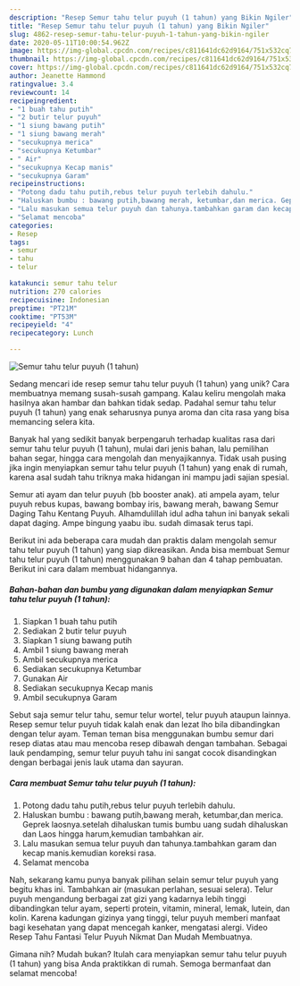 ```yaml
---
description: "Resep Semur tahu telur puyuh (1 tahun) yang Bikin Ngiler"
title: "Resep Semur tahu telur puyuh (1 tahun) yang Bikin Ngiler"
slug: 4862-resep-semur-tahu-telur-puyuh-1-tahun-yang-bikin-ngiler
date: 2020-05-11T10:00:54.962Z
image: https://img-global.cpcdn.com/recipes/c811641dc62d9164/751x532cq70/semur-tahu-telur-puyuh-1-tahun-foto-resep-utama.jpg
thumbnail: https://img-global.cpcdn.com/recipes/c811641dc62d9164/751x532cq70/semur-tahu-telur-puyuh-1-tahun-foto-resep-utama.jpg
cover: https://img-global.cpcdn.com/recipes/c811641dc62d9164/751x532cq70/semur-tahu-telur-puyuh-1-tahun-foto-resep-utama.jpg
author: Jeanette Hammond
ratingvalue: 3.4
reviewcount: 14
recipeingredient:
- "1 buah tahu putih"
- "2 butir telur puyuh"
- "1 siung bawang putih"
- "1 siung bawang merah"
- "secukupnya merica"
- "secukupnya Ketumbar"
- " Air"
- "secukupnya Kecap manis"
- "secukupnya Garam"
recipeinstructions:
- "Potong dadu tahu putih,rebus telur puyuh terlebih dahulu."
- "Haluskan bumbu : bawang putih,bawang merah, ketumbar,dan merica. Geprek laosnya.setelah dihaluskan tumis bumbu uang sudah dihaluskan dan Laos hingga harum,kemudian tambahkan air."
- "Lalu masukan semua telur puyuh dan tahunya.tambahkan garam dan kecap manis.kemudian koreksi rasa."
- "Selamat mencoba"
categories:
- Resep
tags:
- semur
- tahu
- telur

katakunci: semur tahu telur 
nutrition: 270 calories
recipecuisine: Indonesian
preptime: "PT21M"
cooktime: "PT53M"
recipeyield: "4"
recipecategory: Lunch

---
```



![Semur tahu telur puyuh (1 tahun)](https://img-global.cpcdn.com/recipes/c811641dc62d9164/751x532cq70/semur-tahu-telur-puyuh-1-tahun-foto-resep-utama.jpg)

Sedang mencari ide resep semur tahu telur puyuh (1 tahun) yang unik? Cara membuatnya memang susah-susah gampang. Kalau keliru mengolah maka hasilnya akan hambar dan bahkan tidak sedap. Padahal semur tahu telur puyuh (1 tahun) yang enak seharusnya punya aroma dan cita rasa yang bisa memancing selera kita.

Banyak hal yang sedikit banyak berpengaruh terhadap kualitas rasa dari semur tahu telur puyuh (1 tahun), mulai dari jenis bahan, lalu pemilihan bahan segar, hingga cara mengolah dan menyajikannya. Tidak usah pusing jika ingin menyiapkan semur tahu telur puyuh (1 tahun) yang enak di rumah, karena asal sudah tahu triknya maka hidangan ini mampu jadi sajian spesial.

Semur ati ayam dan telur puyuh (bb booster anak). ati ampela ayam, telur puyuh rebus kupas, bawang bombay iris, bawang merah, bawang Semur Daging Tahu Kentang Puyuh. Alhamdulillah idul adha tahun ini banyak sekali dapat daging. Ampe bingung yaabu ibu. sudah dimasak terus tapi.


Berikut ini ada beberapa cara mudah dan praktis dalam mengolah semur tahu telur puyuh (1 tahun) yang siap dikreasikan. Anda bisa membuat Semur tahu telur puyuh (1 tahun) menggunakan 9 bahan dan 4 tahap pembuatan. Berikut ini cara dalam membuat hidangannya.

<!--inarticleads1-->

##### Bahan-bahan dan bumbu yang digunakan dalam menyiapkan Semur tahu telur puyuh (1 tahun):

1. Siapkan 1 buah tahu putih
1. Sediakan 2 butir telur puyuh
1. Siapkan 1 siung bawang putih
1. Ambil 1 siung bawang merah
1. Ambil secukupnya merica
1. Sediakan secukupnya Ketumbar
1. Gunakan  Air
1. Sediakan secukupnya Kecap manis
1. Ambil secukupnya Garam


Sebut saja semur telur tahu, semur telur wortel, telur puyuh ataupun lainnya. Resep semur telur puyuh tidak kalah enak dan lezat lho bila dibandingkan dengan telur ayam. Teman teman bisa menggunakan bumbu semur dari resep diatas atau mau mencoba resep dibawah dengan tambahan. Sebagai lauk pendamping, semur telur puyuh tahu ini sangat cocok disandingkan dengan berbagai jenis lauk utama dan sayuran. 

<!--inarticleads2-->

##### Cara membuat Semur tahu telur puyuh (1 tahun):

1. Potong dadu tahu putih,rebus telur puyuh terlebih dahulu.
1. Haluskan bumbu : bawang putih,bawang merah, ketumbar,dan merica. Geprek laosnya.setelah dihaluskan tumis bumbu uang sudah dihaluskan dan Laos hingga harum,kemudian tambahkan air.
1. Lalu masukan semua telur puyuh dan tahunya.tambahkan garam dan kecap manis.kemudian koreksi rasa.
1. Selamat mencoba


Nah, sekarang kamu punya banyak pilihan selain semur telur puyuh yang begitu khas ini. Tambahkan air (masukan perlahan, sesuai selera). Telur puyuh mengandung berbagai zat gizi yang kadarnya lebih tinggi dibandingkan telur ayam, seperti protein, vitamin, mineral, lemak, lutein, dan kolin. Karena kadungan gizinya yang tinggi, telur puyuh memberi manfaat bagi kesehatan yang dapat mencegah kanker, mengatasi alergi. Video Resep Tahu Fantasi Telur Puyuh Nikmat Dan Mudah Membuatnya. 

Gimana nih? Mudah bukan? Itulah cara menyiapkan semur tahu telur puyuh (1 tahun) yang bisa Anda praktikkan di rumah. Semoga bermanfaat dan selamat mencoba!
